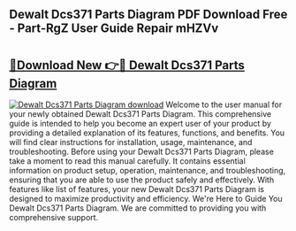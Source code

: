 ## Dewalt Dcs371 Parts Diagram PDF Download Free - Part-RgZ User Guide Repair mHZVv

# <h2><a href="http://dftcsl.blite.top/?on=Dewalt+Dcs371+Parts+Diagram">🔗Download New 👉🔴 Dewalt Dcs371 Parts Diagram</a></h2>

[![Dewalt Dcs371 Parts Diagram download](https://i.imgur.com/lujVjoI.png)](http://dftcsl.blite.top/?on=Dewalt+Dcs371+Parts+Diagram)
Welcome to the user manual for your newly obtained Dewalt Dcs371 Parts Diagram. This comprehensive guide is intended to help you become an expert user of your product by providing a detailed explanation of its features, functions, and benefits. You will find clear instructions for installation, usage, maintenance, and troubleshooting. Before using your Dewalt Dcs371 Parts Diagram, please take a moment to read this manual carefully. It contains essential information on product setup, operation, maintenance, and troubleshooting, ensuring that you are able to use the product safely and effectively. With features like list of features, your new Dewalt Dcs371 Parts Diagram is designed to maximize productivity and efficiency. We're Here to Guide You Dewalt Dcs371 Parts Diagram. We are committed to providing you with comprehensive support.
